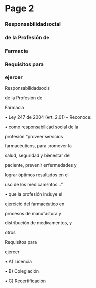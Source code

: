 # Page 2

### Responsabilidadsocial

### de la Profesión de

### Farmacia

### Requisitos para

### ejercer

Responsabilidadsocial

de la Profesión de

Farmacia

• Ley 247 de 2004 (Art. 2.01) – Reconoce:

• como responsabilidad social de la

profesión “proveer servicios

farmacéuticos, para promover la

salud, seguridad y bienestar del

paciente, prevenir enfermedades y

lograr óptimos resultados en el

uso de los medicamentos…”

• que la profesión incluye el

ejercicio del farmacéutico en

procesos de manufactura y

distribución de medicamentos, y

otros

Requisitos para

ejercer

• A) Licencia

• B) Colegiación

• C) Recertificación

